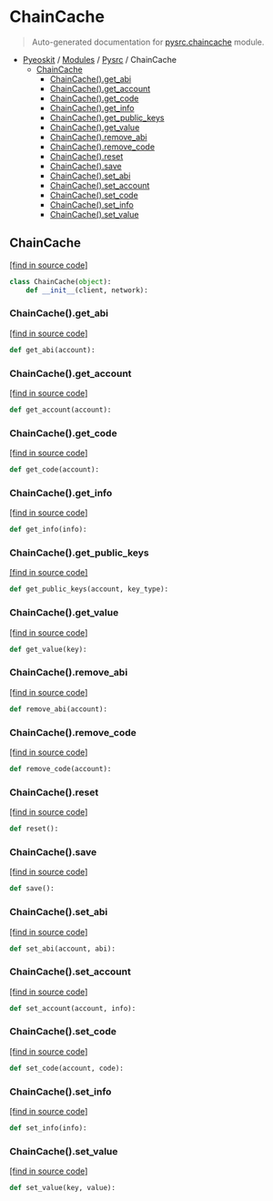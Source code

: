 # ChainCache

> Auto-generated documentation for [pysrc.chaincache](https://github.com/learnforpractice/pyeoskit/blob/master/pysrc/chaincache.py) module.

- [Pyeoskit](../README.md#pyeoskit-index) / [Modules](../MODULES.md#pyeoskit-modules) / [Pysrc](index.md#pysrc) / ChainCache
    - [ChainCache](#chaincache)
        - [ChainCache().get_abi](#chaincacheget_abi)
        - [ChainCache().get_account](#chaincacheget_account)
        - [ChainCache().get_code](#chaincacheget_code)
        - [ChainCache().get_info](#chaincacheget_info)
        - [ChainCache().get_public_keys](#chaincacheget_public_keys)
        - [ChainCache().get_value](#chaincacheget_value)
        - [ChainCache().remove_abi](#chaincacheremove_abi)
        - [ChainCache().remove_code](#chaincacheremove_code)
        - [ChainCache().reset](#chaincachereset)
        - [ChainCache().save](#chaincachesave)
        - [ChainCache().set_abi](#chaincacheset_abi)
        - [ChainCache().set_account](#chaincacheset_account)
        - [ChainCache().set_code](#chaincacheset_code)
        - [ChainCache().set_info](#chaincacheset_info)
        - [ChainCache().set_value](#chaincacheset_value)

## ChainCache

[[find in source code]](https://github.com/learnforpractice/pyeoskit/blob/master/pysrc/chaincache.py#L12)

```python
class ChainCache(object):
    def __init__(client, network):
```

### ChainCache().get_abi

[[find in source code]](https://github.com/learnforpractice/pyeoskit/blob/master/pysrc/chaincache.py#L52)

```python
def get_abi(account):
```

### ChainCache().get_account

[[find in source code]](https://github.com/learnforpractice/pyeoskit/blob/master/pysrc/chaincache.py#L69)

```python
def get_account(account):
```

### ChainCache().get_code

[[find in source code]](https://github.com/learnforpractice/pyeoskit/blob/master/pysrc/chaincache.py#L40)

```python
def get_code(account):
```

### ChainCache().get_info

[[find in source code]](https://github.com/learnforpractice/pyeoskit/blob/master/pysrc/chaincache.py#L37)

```python
def get_info(info):
```

### ChainCache().get_public_keys

[[find in source code]](https://github.com/learnforpractice/pyeoskit/blob/master/pysrc/chaincache.py#L81)

```python
def get_public_keys(account, key_type):
```

### ChainCache().get_value

[[find in source code]](https://github.com/learnforpractice/pyeoskit/blob/master/pysrc/chaincache.py#L24)

```python
def get_value(key):
```

### ChainCache().remove_abi

[[find in source code]](https://github.com/learnforpractice/pyeoskit/blob/master/pysrc/chaincache.py#L60)

```python
def remove_abi(account):
```

### ChainCache().remove_code

[[find in source code]](https://github.com/learnforpractice/pyeoskit/blob/master/pysrc/chaincache.py#L48)

```python
def remove_code(account):
```

### ChainCache().reset

[[find in source code]](https://github.com/learnforpractice/pyeoskit/blob/master/pysrc/chaincache.py#L18)

```python
def reset():
```

### ChainCache().save

[[find in source code]](https://github.com/learnforpractice/pyeoskit/blob/master/pysrc/chaincache.py#L21)

```python
def save():
```

### ChainCache().set_abi

[[find in source code]](https://github.com/learnforpractice/pyeoskit/blob/master/pysrc/chaincache.py#L57)

```python
def set_abi(account, abi):
```

### ChainCache().set_account

[[find in source code]](https://github.com/learnforpractice/pyeoskit/blob/master/pysrc/chaincache.py#L64)

```python
def set_account(account, info):
```

### ChainCache().set_code

[[find in source code]](https://github.com/learnforpractice/pyeoskit/blob/master/pysrc/chaincache.py#L45)

```python
def set_code(account, code):
```

### ChainCache().set_info

[[find in source code]](https://github.com/learnforpractice/pyeoskit/blob/master/pysrc/chaincache.py#L34)

```python
def set_info(info):
```

### ChainCache().set_value

[[find in source code]](https://github.com/learnforpractice/pyeoskit/blob/master/pysrc/chaincache.py#L30)

```python
def set_value(key, value):
```
